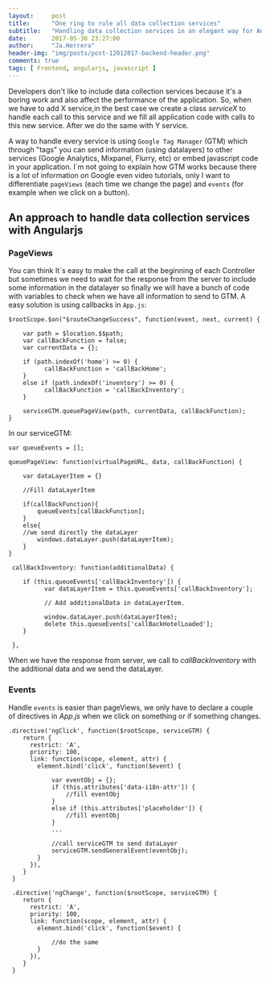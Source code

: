 ```yaml
---
layout:     post
title:      "One ring to rule all data collection services"
subtitle:   "Handling data collection services in an elegant way for Angularjs"
date:       2017-05-30 23:27:00
author:     "Ja.Herrera"
header-img: "img/posts/post-12012017-backend-header.png"
comments: true
tags: [ Frontend, angularjs, javascript ]
---
```


Developers don't like to include data collection services because it's a boring work and also affect the performance of the application. So, when we have to add X service,in the best case we create a class *serviceX* to handle each call to this service and we fill all application code with calls to this new service. After we do the same with Y service.
 
A way to handle every service is using `Google Tag Manager` (GTM) which through "tags" you can send information (using datalayers) to other services (Google Analytics, Mixpanel, Flurry, etc) or embed javascript code in your application. I´m not going to explain how GTM works because there is a lot of information on Google even video tutorials, only I want to differentiate `pageViews` (each time we change the page) and `events` (for example when we click on a button).
 
## An approach to handle data collection services with Angularjs

### PageViews

You can think It´s easy to make the call at the beginning of each Controller but sometimes we need to wait for the response from the server to include some information in the datalayer so finally we will have a bunch of code with variables to check when we have all information to send to GTM. A easy solution is using callbacks in `App.js`:

```
$rootScope.$on("$routeChangeSuccess", function(event, next, current) {
	
    var path = $location.$$path;
    var callBackFunction = false;
    var currentData = {};
 
    if (path.indexOf('home') >= 0) {
          callBackFunction = 'callBackHome';
    }
	else if (path.indexOf('inventory') >= 0) {
          callBackFunction = 'callBackInventory';
    }
 
    serviceGTM.queuePageView(path, currentData, callBackFunction);
}
```

In our serviceGTM:

```
var queueEvents = [];
 
queuePageView: function(virtualPageURL, data, callBackFunction) {
 
	var dataLayerItem = {}
 
	//Fill dataLayerItem
 
	if(callBackFunction){
		queueEvents[callBackFunction];
	}
	else{
    //we send directly the dataLayer
		windows.dataLayer.push(dataLayerItem);
	}
}
 
 callBackInventory: function(additionalData) {
 
    if (this.queueEvents['callBackInventory']) {
          var dataLayerItem = this.queueEvents['callBackInventory'];
          
          // Add additionalData in dataLayerItem.
 
          window.dataLayer.push(dataLayerItem);
          delete this.queueEvents['callBackHotelLoaded'];
	}
 
 },
```

When we have the response from server, we call to *callBackInventory* with the additional data and we send the dataLayer.

### Events

Handle `events` is easier than pageViews, we only have to declare a couple of directives in *App.js* when we click on something or if something changes.

```
.directive('ngClick', function($rootScope, serviceGTM) {
    return {
      restrict: 'A',
      priority: 100,
      link: function(scope, element, attr) {
        element.bind('click', function($event) {
 
        	var eventObj = {};
        	if (this.attributes['data-i18n-attr']) {
        		//fill eventObj
        	}
        	else if (this.attributes['placeholder']) {
        		//fill eventObj
        	}
        	...
 
        	//call serviceGTM to send dataLayer
        	serviceGTM.sendGeneralEvent(eventObj);
        }
      }),
    }
 }
 
 .directive('ngChange', function($rootScope, serviceGTM) {
    return {
      restrict: 'A',
      priority: 100,
      link: function(scope, element, attr) {
        element.bind('click', function($event) {
 
        	//do the same
        }
      }),
    }
 }
```
